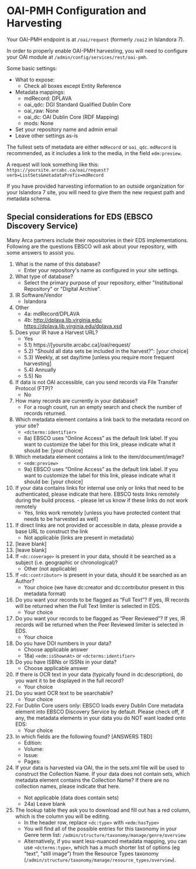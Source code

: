# OAI-PMH Configuration and Harvesting

Your OAI-PMH endpoint is at `/oai/request` (formerly `/oai2` in Islandora 7).

In order to properly enable OAI-PMH harvesting, you will need to configure your OAI module at `/admin/config/services/rest/oai-pmh`.

Some basic settings:

- What to expose:
    - Check all boxes except Entity Reference
- Metadata mappings:
    - mdRecord: DPLAVA
    - oai_qdc: DGI Standard Qualified Dublin Core
    - oai_raw: None
    - oai_dc: OAI Dublin Core (RDF Mapping)
    - mods: None
- Set your repository name and admin email
- Leave other settings as-is

The fullest sets of metadata are either `mdRecord` or `oai_qdc`. `mdRecord` is recommended, as it includes a link to the media, in the field `edm:preview`. 

A request will look something like this: `https://yoursite.arcabc.ca/oai/request?verb=ListSets&metadataPrefix=mdRecord`

If you have provided harvesting information to an outside organization for your Islandora 7 site, you will need to give them the new request path and metadata schema.

## Special considerations for EDS (EBSCO Discovery Service)

Many Arca partners include their repositories in their EDS implementations. Following are the questions EBSCO will ask about your repository, with some answers to assist you.

1. What is the name of this database?
    * Enter your repository's name as configured in your site settings.
2. What type of database?
    * Select the primary purpose of your repository, either "Institutional Repository" or "Digital Archive".
3. IR Software/Vendor
    * Islandora
4. Other
    * 4a: mdRecord/DPLAVA
    * 4b: http://dplava.lib.virginia.edu; https://dplava.lib.virginia.edu/dplava.xsd
5. Does your IR have a Harvest URL?
    * Yes
    * 5.1) https://[yoursite.arcabc.ca]/oai/request/
    * 5.2) "Should all data sets be included in the harvest?": [your choice]
    * 5.3) Weekly, at set day/time [unless you require more frequent harvesting]
    * 5.4) Annually
    * 5.5) No
6. If data is not OAI accessible, can you send records via File Transfer Protocol (FTP)? 
    * No
7. How many records are currently in your database?
    * For a rough count, run an empty search and check the number of records returned.
8. Which metadata element contains a link back to the metadata record on your site? 
    * `<dcterms:identifier>`
    * 8a) EBSCO uses “Online Access” as the default link label. If you want to customize the label for this link, please indicate what it should be: [your choice]
9. Which metadata element contains a link to the item/document/image?
    * `<edm:preview>`
    * 9a) EBSCO uses “Online Access” as the default link label. If you want to customize the label for this link, please indicate what it should be: [your choice]
10. If your data contains links for internal use only or links that need to be authenticated, please indicate that here.  EBSCO tests links remotely during the build process. - please let us know if these links do not work remotely
    * Yes, links work remotely [unless you have protected content that needs to be harvested as well]
11. If direct links are not provided or accessible in data, please provide a base URL to construct the link
    * Not applicable (links are present in metadata)
12. [leave blank]
13. [leave blank]
14. If `<dc:coverage>` is present in your data, should it be searched as a subject (i.e. geographic or chronological)?
    * Other (not applicable)
15. If `<dc:contributor>` is present in your data, should it be searched as an Author?
    * Your choice (we have dc:creator and dc:contributor present in this metadata format)
16. Do you want your records to be flagged as “Full Text”? If yes, IR records will be returned when the Full Text limiter is selected in EDS.
    * Your choice
17. Do you want your records to be flagged as “Peer Reviewed”? If yes, IR records will be returned when the Peer Reviewed limiter is selected in EDS.
    * Your choice
18. Do you have DOI numbers in your data? 
    * Choose applicable answer
    * 18a) `<edm:isShownAt>` or `<dcterms:identifier>`
19. Do you have ISBNs or ISSNs in your data? 
    * Choose applicable answer
20. If there is OCR text in your data (typically found in dc:description), do you want it to be displayed in the full record?
    * Your choice
21. Do you want OCR text to be searchable?
    * Your choice
22. For Dublin Core users only: EBSCO loads every Dublin Core metadata element into EBSCO Discovery Service by default. Please check off, if any, the metadata elements in your data you do NOT want loaded onto EDS:
    * Your choice
23. In which fields are the following found? [ANSWERS TBD]
    * Edition:
    * Volume: 
    * Issue: 
    * Pages: 
24. If your data is harvested via OAI, the <setName> in the sets.xml file will be used to construct the Collection Name. If your data does not contain sets, which metadata element contains the Collection Name? If there are no collection names, please indicate that here.
    * Not applicable (data does contain sets)
    * 24a) Leave blank
25. The lookup table they ask you to download and fill out has a red column, which is the column you will be editing.
    * In the header row, replace `<dc:type>` with `<edm:hasType>`
    * You will find all of the possible entries for this taxonomy in your Genre term list: `/admin/structure/taxonomy/manage/genre/overview`
    * Alternatively, if you want less-nuanced metadata mapping, you can use `<dcterms:type>`, which has a much shorter list of options (eg "text", "still image") from the Resource Types taxonomy (`/admin/structure/taxonomy/manage/resource_types/overview`).
    